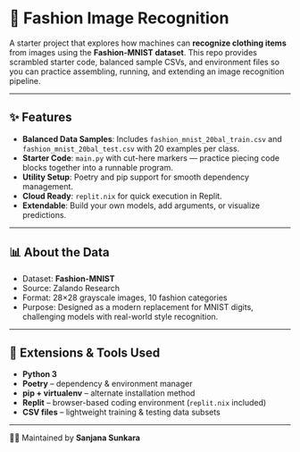 # 👗 Fashion Image Recognition  

A starter project that explores how machines can **recognize clothing items** from images using the **Fashion-MNIST dataset**. This repo provides scrambled starter code, balanced sample CSVs, and environment files so you can practice assembling, running, and extending an image recognition pipeline.  

---

## ✨ Features  

-  **Balanced Data Samples**: Includes `fashion_mnist_20bal_train.csv` and `fashion_mnist_20bal_test.csv` with 20 examples per class.  
-  **Starter Code**: `main.py` with cut-here markers — practice piecing code blocks together into a runnable program.  
-  **Utility Setup**: Poetry and pip support for smooth dependency management.  
-  **Cloud Ready**: `replit.nix` for quick execution in Replit.  
-  **Extendable**: Build your own models, add arguments, or visualize predictions.  

---

## 📊 About the Data  

- Dataset: **Fashion-MNIST**   
- Source: Zalando Research  
- Format: 28×28 grayscale images, 10 fashion categories  
- Purpose: Designed as a modern replacement for MNIST digits, challenging models with real-world style recognition.  

---

## 🧩 Extensions & Tools Used  

- **Python 3**   
- **Poetry**  – dependency & environment manager  
- **pip + virtualenv**  – alternate installation method  
- **Replit**  – browser-based coding environment (`replit.nix` included)  
- **CSV files**  – lightweight training & testing data subsets  

---

👩‍💻 Maintained by **Sanjana Sunkara**  
